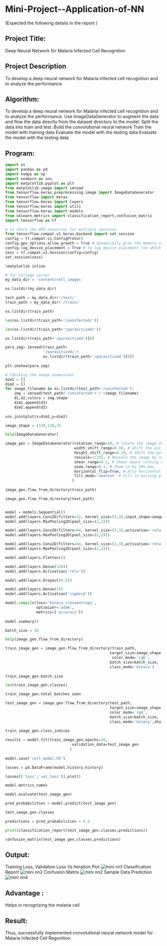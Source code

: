 # Mini-Project--Application-of-NN
(Expected the following details in the report )
## Project Title:
Deep Neural Network for Malaria Infected Cell Recognition
## Project Description 
To develop a deep neural network for Malaria infected cell recognition and to analyze the performance.
## Algorithm:
To develop a deep neural network for Malaria infected cell recognition and to analyze the performance. Use ImageDataGenerator to augment the data and flow the data directly from the dataset directory to the model. Split the data into train and test. Build the convolutional neural network Train the model with training data Evaluate the model with the testing data Evaluate the model with the testing data
## Program:
```python
import os
import pandas as pd
import numpy as np
import seaborn as sns
import matplotlib.pyplot as plt
from matplotlib.image import imread
from tensorflow.keras.preprocessing.image import ImageDataGenerator
from tensorflow import keras
from tensorflow.keras import layers
from tensorflow.keras import utils
from tensorflow.keras import models
from sklearn.metrics import classification_report,confusion_matrix
import tensorflow as tf

# to share the GPU resources for multiple sessions
from tensorflow.compat.v1.keras.backend import set_session
config = tf.compat.v1.ConfigProto()
config.gpu_options.allow_growth = True # dynamically grow the memory used on the GPU
config.log_device_placement = True # to log device placement (on which device the operation ran)
sess = tf.compat.v1.Session(config=config)
set_session(sess)

%matplotlib inline

# for college server
my_data_dir = 'content/cell_images'

os.listdir(my_data_dir)

test_path = my_data_dir+'/test/'
train_path = my_data_dir+'/train/'

os.listdir(train_path)

len(os.listdir(train_path+'/uninfected/'))

len(os.listdir(train_path+'/parasitized/'))

os.listdir(train_path+'/parasitized')[0]

para_img= imread(train_path+
                 '/parasitized/'+
                 os.listdir(train_path+'/parasitized')[0])
                 
plt.imshow(para_img)

# Checking the image dimensions
dim1 = []
dim2 = []
for image_filename in os.listdir(test_path+'/uninfected'):
    img = imread(test_path+'/uninfected'+'/'+image_filename)
    d1,d2,colors = img.shape
    dim1.append(d1)
    dim2.append(d2)
    
sns.jointplot(x=dim1,y=dim2)

image_shape = (130,130,3)

help(ImageDataGenerator)

image_gen = ImageDataGenerator(rotation_range=20, # rotate the image 20 degrees
                               width_shift_range=0.10, # Shift the pic width by a max of 5%
                               height_shift_range=0.10, # Shift the pic height by a max of 5%
                               rescale=1/255, # Rescale the image by normalzing it.
                               shear_range=0.1, # Shear means cutting away part of the image (max 10%)
                               zoom_range=0.1, # Zoom in by 10% max
                               horizontal_flip=True, # Allo horizontal flipping
                               fill_mode='nearest' # Fill in missing pixels with the nearest filled value
                              )
                              
image_gen.flow_from_directory(train_path)

image_gen.flow_from_directory(test_path)


model = models.Sequential()
model.add(layers.Conv2D(filters=32, kernel_size=(3,3),input_shape=image_shape,activation='relu'))
model.add(layers.MaxPooling2D(pool_size=(2,2)))

model.add(layers.Conv2D(filters=64, kernel_size=(3,3),activation='relu'))
model.add(layers.MaxPooling2D(pool_size=(2,2)))

model.add(layers.Conv2D(filters=64, kernel_size=(3,3),activation='relu'))
model.add(layers.MaxPooling2D(pool_size=(2,2)))

model.add(layers.Flatten())

model.add(layers.Dense(128))
model.add(layers.Activation('relu'))

model.add(layers.Dropout(0.5))

model.add(layers.Dense(1))
model.add(layers.Activation('sigmoid'))

model.compile(loss='binary_crossentropy',
              optimizer='adam',
              metrics=['accuracy'])
              
model.summary()

batch_size = 16

help(image_gen.flow_from_directory)

train_image_gen = image_gen.flow_from_directory(train_path,
                                               target_size=image_shape[:2],
                                                color_mode='rgb',
                                               batch_size=batch_size,
                                               class_mode='binary')
                                               
train_image_gen.batch_size

len(train_image_gen.classes)

train_image_gen.total_batches_seen

test_image_gen = image_gen.flow_from_directory(test_path,
                                               target_size=image_shape[:2],
                                               color_mode='rgb',
                                               batch_size=batch_size,
                                               class_mode='binary',shuffle=False)
                                               
train_image_gen.class_indices

results = model.fit(train_image_gen,epochs=20,
                              validation_data=test_image_gen
                             )
                             
model.save('cell_model.h5')

losses = pd.DataFrame(model.history.history)

losses[['loss','val_loss']].plot()

model.metrics_names

model.evaluate(test_image_gen)

pred_probabilities = model.predict(test_image_gen)

test_image_gen.classes

predictions = pred_probabilities > 0.5

print(classification_report(test_image_gen.classes,predictions))

confusion_matrix(test_image_gen.classes,predictions)
```
## Output:
Training Loss, Validation Loss Vs Iteration Plot
![mini nn1](https://user-images.githubusercontent.com/112338645/205492001-1d2818f2-6661-4bf0-978d-76ff4a40c50c.png)
Classification Report
![mini nn2](https://user-images.githubusercontent.com/112338645/205492090-181a3d17-08ea-45cc-867f-a232f2a329c0.png)
Confusion Matrix
![mini nn2](https://user-images.githubusercontent.com/112338645/205492034-2ff4c9cd-a925-4a9e-8a8c-a0c1d1ae5c59.png)
Sample Data Prediction
![mini nn4](https://user-images.githubusercontent.com/112338645/205492110-646225ea-ed4a-4ab5-a674-fc49115612b9.png)
## Advantage :
Helps in recognizing the malaria cell
## Result:
Thus, successfully implemented convolutional neural network model for Malaria Infected Cell Regonition.
